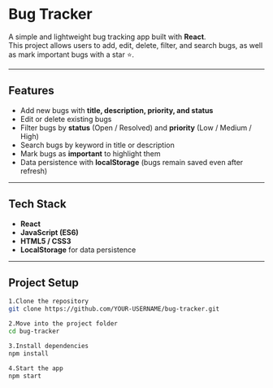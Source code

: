 # Bug Tracker

A simple and lightweight bug tracking app built with **React**.  
This project allows users to add, edit, delete, filter, and search bugs, as well as mark important bugs with a star ⭐.

---

## Features
- Add new bugs with **title, description, priority, and status**
- Edit or delete existing bugs
- Filter bugs by **status** (Open / Resolved) and **priority** (Low / Medium / High)
- Search bugs by keyword in title or description
- Mark bugs as **important** to highlight them
- Data persistence with **localStorage** (bugs remain saved even after refresh)

---

## Tech Stack
- **React**
- **JavaScript (ES6)**
- **HTML5 / CSS3**
- **LocalStorage** for data persistence

---

## Project Setup

```bash
1.Clone the repository
git clone https://github.com/YOUR-USERNAME/bug-tracker.git

2.Move into the project folder
cd bug-tracker

3.Install dependencies
npm install

4.Start the app
npm start

